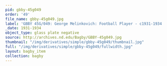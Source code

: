 ```yaml
---
pid: gbby-45g049
order: '49'
file_name: gbby-45g049.jpg
label: 'GBBY 45G/049: George Melinkovich: Football Player - c1931-1934'
_date: 1931-1934
object_type: glass plate negative
source: http://archives.nd.edu/Bagby/GBBY-45g049.jpg
thumbnail: "/img/derivatives/simple/gbby-45g049/thumbnail.jpg"
full: "/img/derivatives/simple/gbby-45g049/fullwidth.jpg"
layout: bagby_item
collection: bagby
---
```

